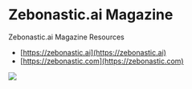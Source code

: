 # Zebonastic.ai Magazine 
Zebonastic.ai Magazine Resources

* [https://zebonastic.ai](https://zebonastic.ai)
* [https://zebonastic.com](https://zebonastic.com)      

<img src="https://raw.githubusercontent.com/aiskunks/zebonastic/main/IMG/Small_Zebo_Mag.png">





